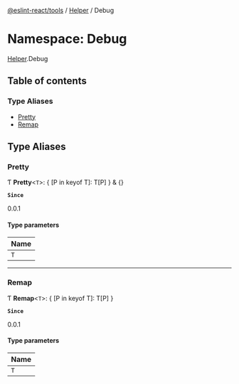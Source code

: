 [@eslint-react/tools](../README.md) / [Helper](Helper.md) / Debug

# Namespace: Debug

[Helper](Helper.md).Debug

## Table of contents

### Type Aliases

- [Pretty](Helper.Debug.md#pretty)
- [Remap](Helper.Debug.md#remap)

## Type Aliases

### Pretty

Ƭ **Pretty**\<`T`\>: \{ [P in keyof T]: T[P] } & {}

**`Since`**

0.0.1

#### Type parameters

| Name |
| :--- |
| `T`  |

---

### Remap

Ƭ **Remap**\<`T`\>: \{ [P in keyof T]: T[P] }

**`Since`**

0.0.1

#### Type parameters

| Name |
| :--- |
| `T`  |
